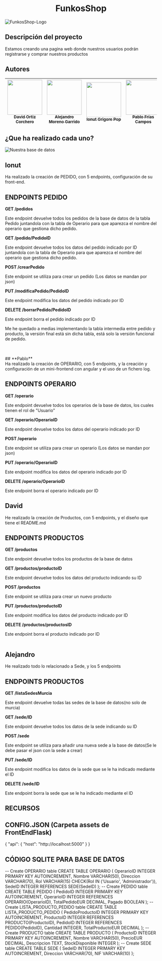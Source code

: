 <h1 align="center"> FunkosShop </h1>

![FunkosShop-Logo](https://github.com/DavidOrtizz/ProyectoConFlask/assets/116579416/75abfc47-f06e-4bc5-9aeb-d0ece8d78d99)

## Descripción del proyecto

Estamos creando una pagina web donde nuestros usuarios podrán registrarse y comprar nuestros productos

## Autores

| [<img src="https://github.com/DavidOrtizz/ProyectoConFlask/assets/116579416/c7c718ff-d09c-40ee-a00c-638b2a3bca10" width=115><br><sub>David Ortiz Corchero</sub>](https://github.com/DavidOrtizz) | [<img src="https://github.com/DavidOrtizz/ProyectoConFlask/assets/116579416/d882a8f4-fb83-4082-88ae-6cd7bbc11531" width=115><br><sub>Alejandro Moreno Garrido</sub>](https://github.com/AMorGar) | [<img src="https://github.com/DavidOrtizz/ProyectoConFlask/assets/116579416/ae31b535-a8f9-4d60-8e22-4ca2df539bad" width=115><br><sub>Ionut Grigore Pop</sub>](https://github.com/popionut) | [<img src="https://github.com/DavidOrtizz/ProyectoConFlask/assets/116579416/c4182359-f246-4c71-bd65-324adc6d1411" width=115><br><sub>Pablo Frías Campos</sub>](https://github.com/PabloFriasCampos) |
| :----------------------------------------------------------------------------------------------------------------------------------------------------------------------------------------------: | :----------------------------------------------------------------------------------------------------------------------------------------------------------------------------------------------: | :----------------------------------------------------------------------------------------------------------------------------------------------------------------------------------------: | :-------------------------------------------------------------------------------------------------------------------------------------------------------------------------------------------------: |

## ¿Que ha realizado cada uno?

![Nuestra base de datos](https://github.com/DavidOrtizz/ProyectoConFlask/assets/116579416/c2dd320c-394f-45b6-ae19-fa564cc83701)

## **Ionut** <br>
Ha realizado la creación de PEDIDO, con 5 endpoints, configuración de su front-end.<br>
## **ENDPOINTS PEDIDO** <br>
**GET /pedidos** <br>

Este endpoint devuelve todos los pedidos de la base de datos de la tabla Pedido juntandola con la tabla de Operario para que aparezca el nombre del operario que gestiona dicho pedido.

**GET /pedido/PedidoID** <br>

Este endpoint devuelve todos los datos del pedido indicado por ID juntandola con la tabla de Operario para que aparezca el nombre del operario que gestiona dicho pedido.

**POST /crearPedido** <br>

Este endpoint se utiliza para crear un pedido (Los datos se mandan por json)

**PUT /modificaPedido/PedidoID** <br>

Este endpoint modifica los datos del pedido indicado por ID

**DELETE /borrarPedido/PedidoID** <br>

Este endpoint borra el pedido indicado por ID

Me he quedado a medias implementando la tabla intermedia entre pedido y producto, la versión final está sin dicha tabla, está solo la versión funcional de pedido.

 
<br>
<br>
## **Pablo** <br>
Ha realizado la creación de OPERARIO, con 5 endpoints, y la creación y configuración de un mini-frontend con angular y el uso de un fichero log. <br>

## **ENDPOINTS OPERARIO** <br>

**GET /operario** <br>

Este endpoint devuelve todos los operarios de la base de datos, los cuales tienen el rol de "Usuario"

**GET /operario/OperarioID** <br>

Este endpoint devuelve todos los datos del operario indicado por ID

**POST /operario** <br>

Este endpoint se utiliza para crear un operario (Los datos se mandan por json)

**PUT /operario/OperarioID** <br>

Este endpoint modifica los datos del operario indicado por ID

**DELETE /operario/OperarioID** <br>

Este endpoint borra el operario indicado por ID
<br>
## **David** <br>
He realizado la creación de Productos, con 5 endpoints, y el diseño que tiene el README.md <br>

## **ENDPOINTS PRODUCTOS** <br>

**GET /productos** <br>

Este endpoint devuelve todos los productos de la base de datos

**GET /productos/productoID** <br>

Este endpoint devuelve todos los datos del producto indicando su ID

**POST /productos** <br>

Este endpoint se utiliza para crear un nuevo producto

**PUT /productos/productoID** <br>

Este endpoint modifica los datos del producto indicado por ID

**DELETE /productos/productosID** <br>

Este endpoint borra el producto indicado por ID
<br>
<br>
## **Alejandro** <br>
He realizado todo lo relacionado a Sede, y los 5 endpoints <br>

## **ENDPOINTS PRODUCTOS** <br>

**GET /listaSedesMurcia** <br>

Este endpoint devuelve todas las sedes de la base de datos(no solo de murcia)

**GET /sede/ID** <br>

Este endpoint devuelve todos los datos de la sede indicando su ID

**POST /sede** <br>

Este endpoint se utiliza para añadir una nueva sede a la base de datos(Se le debe pasar el json con la sede a crear)

**PUT /sede/ID** <br>

Este endpoint modifica los datos de la sede que se le ha indicado mediante el ID

**DELETE /sede/ID** <br>

Este endpoint borra la sede que se le ha indicado mediante el ID
<br>

## RECURSOS
## CONFIG.JSON (Carpeta assets de FrontEndFlask)
{
  "api": {
    "host": "http://localhost:5000"
  }
}
## CÓDIGO SQLITE PARA BASE DE DATOS

-- Create OPERARIO table
CREATE TABLE OPERARIO (
OperarioID INTEGER PRIMARY KEY AUTOINCREMENT,
Nombre VARCHAR(50),
Direccion VARCHAR(70),
Rol VARCHAR(15) CHECK(Rol IN ('Usuario', 'Administrador')),
SedeID INTEGER REFERENCES SEDE(SedeID)
);
-- Create PEDIDO table
CREATE TABLE PEDIDO (
PedidoID INTEGER PRIMARY KEY AUTOINCREMENT,
OperarioID INTEGER REFERENCES OPERARIO(OperarioID),
TotalPedidoEUR DECIMAL,
Pagado BOOLEAN
);
-- Create LISTA_PRODUCTO_PEDIDO table
CREATE TABLE LISTA_PRODUCTO_PEDIDO (
PedidoProductoID INTEGER PRIMARY KEY AUTOINCREMENT,
ProductoID INTEGER REFERENCES PRODUCTO(ProductoID),
PedidoID INTEGER REFERENCES PEDIDO(PedidoID),
Cantidad INTEGER,
TotalProductoEUR DECIMAL
);
-- Create PRODUCTO table
CREATE TABLE PRODUCTO (
ProductoID INTEGER PRIMARY KEY AUTOINCREMENT,
Nombre VARCHAR(50),
PrecioEUR DECIMAL,
Descripcion TEXT,
StockDisponible INTEGER
);
-- Create SEDE table
CREATE TABLE SEDE (
SedeID INTEGER PRIMARY KEY AUTOINCREMENT,
Direccion VARCHAR(70),
NIF VARCHAR(10)
);
